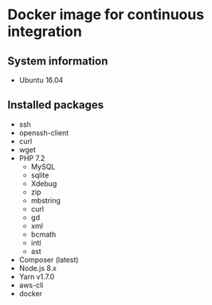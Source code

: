 # Docker image for continuous integration

## System information

- Ubuntu 16.04

## Installed packages

- ssh
- openssh-client
- curl
- wget
- PHP 7.2
  - MySQL
  - sqlite
  - Xdebug
  - zip
  - mbstring
  - curl
  - gd
  - xml
  - bcmath
  - intl
  - ast
- Composer (latest)
- Node.js 8.x
- Yarn v1.7.0
- aws-cli
- docker
